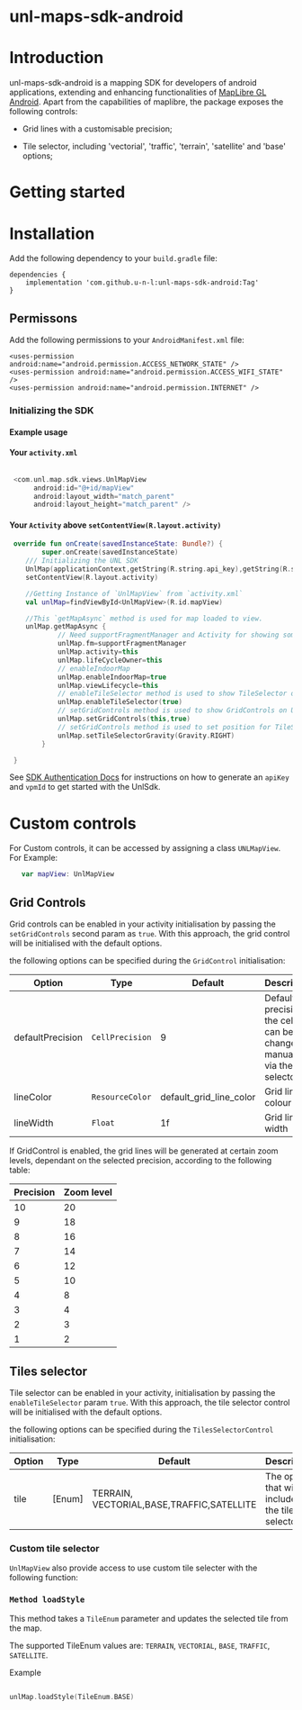 # unl-maps-sdk-android

# Introduction

unl-maps-sdk-android is a mapping SDK for developers of android applications, extending and enhancing functionalities of [MapLibre GL Android](https://docs.maptiler.com/maplibre-gl-native-android/). Apart from the capabilities of maplibre, the package exposes the following controls:

- Grid lines with a customisable precision;

- Tile selector, including 'vectorial', 'traffic', 'terrain', 'satellite' and 'base' options;

# Getting started

# Installation
Add the following dependency to your `build.gradle` file:

```
dependencies {
    implementation 'com.github.u-n-l:unl-maps-sdk-android:Tag'
}
```

## Permissons
Add the following permissions to your `AndroidManifest.xml` file:
```
<uses-permission android:name="android.permission.ACCESS_NETWORK_STATE" />
<uses-permission android:name="android.permission.ACCESS_WIFI_STATE" />
<uses-permission android:name="android.permission.INTERNET" />
```

### Initializing the SDK

#### Example usage
#### Your `activity.xml`
```Kotlin

 <com.unl.map.sdk.views.UnlMapView
      android:id="@+id/mapView"
      android:layout_width="match_parent"
      android:layout_height="match_parent" />

```


#### Your `Activity` above `setContentView(R.layout.activity)`

```Kotlin
 override fun onCreate(savedInstanceState: Bundle?) {
        super.onCreate(savedInstanceState)
    /// Initializing the UNL SDK
    UnlMap(applicationContext,getString(R.string.api_key),getString(R.string.vpm_id),EnvironmentType.SANDBOX)
    setContentView(R.layout.activity)

    //Getting Instance of `UnlMapView` from `activity.xml`
    val unlMap=findViewById<UnlMapView>(R.id.mapView)

    //This `getMapAsync` method is used for map loaded to view.
    unlMap.getMapAsync {
            // Need supportFragmentManager and Activity for showing some controls
            unlMap.fm=supportFragmentManager
            unlMap.activity=this
            unlMap.lifeCycleOwner=this
            // enableIndoorMap 
            unlMap.enableIndoorMap=true
            unlMap.viewLifecycle=this
            // enableTileSelector method is used to show TileSelector on UnlMapView or not.
            unlMap.enableTileSelector(true)
            // setGridControls method is used to show GridControls on UnlMapView or not.
            unlMap.setGridControls(this,true)
            // setGridControls method is used to set position for TileSelector.
            unlMap.setTileSelectorGravity(Gravity.RIGHT)
        }

 }
```

See [SDK Authentication Docs](https://u-n-l.github.io/unl-map-js-docs/authentication/) for instructions on how to generate an `apiKey` and `vpmId` to get started with the UnlSdk.

# Custom controls

For Custom controls, it can be accessed by assigning a class `UNLMapView`. For Example:

```Kotlin
   var mapView: UnlMapView

```

## Grid Controls

Grid controls can be enabled in your activity initialisation by passing the `setGridControls` second param as `true`. With this approach, the grid control will be initialised with the default options.

the following options can be specified during the `GridControl` initialisation:

| Option           | Type            | Default                 | Description                                                                      |
| ---------------- | --------------- | ----------------------- |--------------------------------------------------------------------------------  |
| defaultPrecision | `CellPrecision` | 9                       | Default precision of the cells. It can be changed manually via the grid selector |
| lineColor        | `ResourceColor` | default_grid_line_color | Grid line's colour                                                               |
| lineWidth        | `Float `        | 1f                      | Grid line's width                                                                |

If GridControl is enabled, the grid lines will be generated at certain zoom levels, dependant on the selected precision, according to the following table:

| Precision | Zoom level |
| --------- | ---------- |
| 10        | 20         |
| 9         | 18         |
| 8         | 16         |
| 7         | 14         |
| 6         | 12         |
| 5         | 10         |
| 4         | 8          |
| 3         | 4          |
| 2         | 3          |
| 1         | 2          |

## Tiles selector

Tile selector can be enabled in your activity, initialisation by passing the  `enableTileSelector` param `true`. With this approach, the tile selector control will be initialised with the default options.

the following options can be specified during the `TilesSelectorControl` initialisation:


| Option | Type    | Default                                                  | Description                                             |
| ------ | ------- | -------------------------------------------------------- | ------------------------------------------------------- |
| tile  | [Enum]   | TERRAIN, VECTORIAL,BASE,TRAFFIC,SATELLITE                | The options that will be included in the tiles selector |

### Custom tile selector

`UnlMapView` also provide access to use custom tile selecter with the following function:

### `Method loadStyle`

This method takes a `TileEnum` parameter and updates the selected tile from the map.

The supported TileEnum values are:  `TERRAIN`, `VECTORIAL`, `BASE`, `TRAFFIC`, `SATELLITE`.

Example

```kotlin

unlMap.loadStyle(TileEnum.BASE)

```
